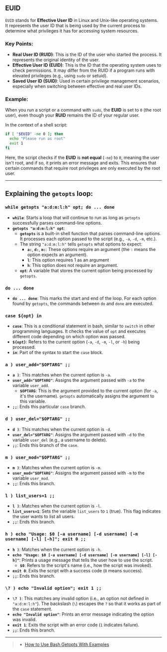 ## EUID

`EUID` stands for **Effective User ID** in Linux and Unix-like operating systems. It represents the user ID that is being used by the current process to determine what privileges it has for accessing system resources.

### Key Points:
- **Real User ID (RUID)**: This is the ID of the user who started the process. It represents the original identity of the user.
- **Effective User ID (EUID)**: This is the ID that the operating system uses to check permissions. It may differ from the RUID if a program runs with elevated privileges (e.g., using `sudo` or setuid).
- **Saved User ID (SUID)**: Used in certain privilege management scenarios, especially when switching between effective and real user IDs.

### Example:
When you run a script or a command with `sudo`, the **EUID** is set to `0` (the root user), even though your **RUID** remains the ID of your regular user.

In the context of a shell script:

```bash
if [ "$EUID" -ne 0 ]; then
  echo "Please run as root"
  exit 1
fi
```

Here, the script checks if the **EUID** is **not equal** (`-ne`) to `0`, meaning the user isn't root, and if so, it prints an error message and exits. This ensures that certain commands that require root privileges are only executed by the root user.

---

## Explaining the `getopts` loop:

### `while getopts "a:d:m:l:h" opt; do ... done`

- **`while`**: Starts a loop that will continue to run as long as `getopts` successfully parses command-line options.
- **`getopts "a:d:m:l:h" opt`**: 
  - **`getopts`** is a built-in shell function that parses command-line options. It processes each option passed to the script (e.g., `-a`, `-d`, `-m`, etc.).
  - The string `"a:d:m:l:h"` tells `getopts` what options to expect:
    - **`a:`**, **`d:`**, **`m:`**: These options require an argument (the `:` means the option expects an argument).
    - **`l`**: This option requires 1 as an argument 
    - **`h`**: This option does not require an argument.
  - **`opt`**: A variable that stores the current option being processed by `getopts`.

### `do ... done`

- **`do ... done`**: This marks the start and end of the loop. For each option found by `getopts`, the commands between `do` and `done` are executed.

### `case ${opt} in`

- **`case`**: This is a conditional statement in bash, similar to `switch` in other programming languages. It checks the value of `opt` and executes different code depending on which option was passed.
- **`${opt}`**: Refers to the current option (`-a`, `-d`, `-m`, `-l`, or `-h`) being processed.
- **`in`**: Part of the syntax to start the `case` block.

### `a ) user_add="$OPTARG" ;;`

- **`a )`**: This matches when the current option is `-a`.
- **`user_add="$OPTARG"`**: Assigns the argument passed with `-a` to the variable `user_add`. 
  - **`$OPTARG`**: This is the argument provided to the current option (for `-a`, it's the username). `getopts` automatically assigns the argument to this variable.
- **`;;`**: Ends this particular `case` branch.

### `d ) user_del="$OPTARG" ;;`

- **`d )`**: This matches when the current option is `-d`.
- **`user_del="$OPTARG"`**: Assigns the argument passed with `-d` to the variable `user_del` (e.g., a username to delete).
- **`;;`**: Ends this branch of the `case`.

### `m ) user_mod="$OPTARG" ;;`

- **`m )`**: Matches when the current option is `-m`.
- **`user_mod="$OPTARG"`**: Assigns the argument passed with `-m` to the variable `user_mod`.
- **`;;`**: Ends this branch.

### `l ) list_users=1 ;;`

- **`l )`**: Matches when the current option is `-l`.
- **`list_users=1`**: Sets the variable `list_users` to `1` (true). This flag indicates the user wants to list all users.
- **`;;`**: Ends this branch.

### `h ) echo "Usage: $0 [-a username] [-d username] [-m username] [-l] [-h]"; exit 0 ;;`

- **`h )`**: Matches when the current option is `-h`.
- **`echo "Usage: $0 [-a username] [-d username] [-m username] [-l] [-h]"`**: Prints a usage message that tells the user how to use the script.
  - **`$0`**: Refers to the script's name (i.e., how the script was invoked).
- **`exit 0`**: Exits the script with a success code (`0` means success).
- **`;;`**: Ends this branch.

### `\? ) echo "Invalid option"; exit 1 ;;`

- **`\? )`**: This matches any invalid option (i.e., an option not defined in `"a:d:m:l:h"`). The backslash (`\`) escapes the `?` so that it works as part of the `case` statement.
- **`echo "Invalid option"`**: Prints an error message indicating the option was invalid.
- **`exit 1`**: Exits the script with an error code (`1` indicates failure).
- **`;;`**: Ends this branch.


---

> - [How to Use Bash Getopts With Examples](https://kodekloud.com/blog/bash-getopts/#:~:text=Getopts%20is%20a%20powerful%20shell,scripts%20more%20readable%20and%20maintainable)